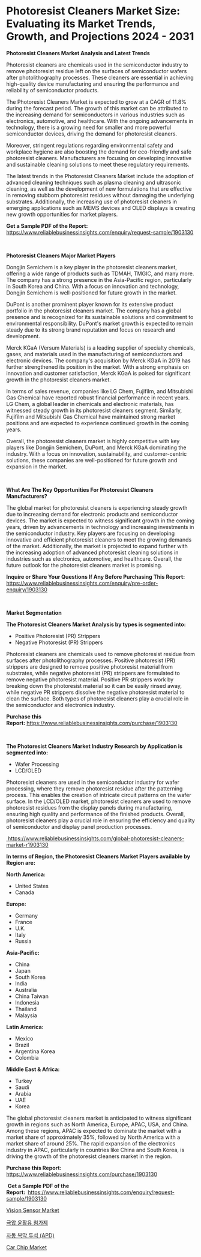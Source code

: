 <p><h1>Photoresist Cleaners Market Size: Evaluating its Market Trends, Growth, and Projections 2024 - 2031</h1></p><p><strong>Photoresist Cleaners Market Analysis and Latest Trends</strong></p>
<p><p>Photoresist cleaners are chemicals used in the semiconductor industry to remove photoresist residue left on the surfaces of semiconductor wafers after photolithography processes. These cleaners are essential in achieving high-quality device manufacturing and ensuring the performance and reliability of semiconductor products.</p><p>The Photoresist Cleaners Market is expected to grow at a CAGR of 11.8% during the forecast period. The growth of this market can be attributed to the increasing demand for semiconductors in various industries such as electronics, automotive, and healthcare. With the ongoing advancements in technology, there is a growing need for smaller and more powerful semiconductor devices, driving the demand for photoresist cleaners.</p><p>Moreover, stringent regulations regarding environmental safety and workplace hygiene are also boosting the demand for eco-friendly and safe photoresist cleaners. Manufacturers are focusing on developing innovative and sustainable cleaning solutions to meet these regulatory requirements.</p><p>The latest trends in the Photoresist Cleaners Market include the adoption of advanced cleaning techniques such as plasma cleaning and ultrasonic cleaning, as well as the development of new formulations that are effective in removing stubborn photoresist residues without damaging the underlying substrates. Additionally, the increasing use of photoresist cleaners in emerging applications such as MEMS devices and OLED displays is creating new growth opportunities for market players.</p></p>
<p><strong>Get a Sample PDF of the Report:&nbsp;</strong> <a href="https://www.reliablebusinessinsights.com/enquiry/request-sample/1903130">https://www.reliablebusinessinsights.com/enquiry/request-sample/1903130</a></p>
<p>&nbsp;</p>
<p><strong>Photoresist Cleaners Major Market Players</strong></p>
<p><p>Dongjin Semichem is a key player in the photoresist cleaners market, offering a wide range of products such as TDMAH, TMGIC, and many more. The company has a strong presence in the Asia-Pacific region, particularly in South Korea and China. With a focus on innovation and technology, Dongjin Semichem is well-positioned for future growth in the market.</p><p>DuPont is another prominent player known for its extensive product portfolio in the photoresist cleaners market. The company has a global presence and is recognized for its sustainable solutions and commitment to environmental responsibility. DuPont's market growth is expected to remain steady due to its strong brand reputation and focus on research and development.</p><p>Merck KGaA (Versum Materials) is a leading supplier of specialty chemicals, gases, and materials used in the manufacturing of semiconductors and electronic devices. The company's acquisition by Merck KGaA in 2019 has further strengthened its position in the market. With a strong emphasis on innovation and customer satisfaction, Merck KGaA is poised for significant growth in the photoresist cleaners market.</p><p>In terms of sales revenue, companies like LG Chem, Fujifilm, and Mitsubishi Gas Chemical have reported robust financial performance in recent years. LG Chem, a global leader in chemicals and electronic materials, has witnessed steady growth in its photoresist cleaners segment. Similarly, Fujifilm and Mitsubishi Gas Chemical have maintained strong market positions and are expected to experience continued growth in the coming years.</p><p>Overall, the photoresist cleaners market is highly competitive with key players like Dongjin Semichem, DuPont, and Merck KGaA dominating the industry. With a focus on innovation, sustainability, and customer-centric solutions, these companies are well-positioned for future growth and expansion in the market.</p></p>
<p>&nbsp;</p>
<p><strong>What Are The Key Opportunities For Photoresist Cleaners Manufacturers?</strong></p>
<p><p>The global market for photoresist cleaners is experiencing steady growth due to increasing demand for electronic products and semiconductor devices. The market is expected to witness significant growth in the coming years, driven by advancements in technology and increasing investments in the semiconductor industry. Key players are focusing on developing innovative and efficient photoresist cleaners to meet the growing demands of the market. Additionally, the market is projected to expand further with the increasing adoption of advanced photoresist cleaning solutions in industries such as electronics, automotive, and healthcare. Overall, the future outlook for the photoresist cleaners market is promising.</p></p>
<p><strong>Inquire or Share Your Questions If Any Before Purchasing This Report:</strong> <a href="https://www.reliablebusinessinsights.com/enquiry/pre-order-enquiry/1903130">https://www.reliablebusinessinsights.com/enquiry/pre-order-enquiry/1903130</a></p>
<p>&nbsp;</p>
<p><strong>Market Segmentation</strong></p>
<p><strong>The Photoresist Cleaners Market Analysis by types is segmented into:</strong></p>
<p><ul><li>Positive Photoresist (PR) Strippers</li><li>Negative Photoresist (PR) Strippers</li></ul></p>
<p><p>Photoresist cleaners are chemicals used to remove photoresist residue from surfaces after photolithography processes. Positive photoresist (PR) strippers are designed to remove positive photoresist material from substrates, while negative photoresist (PR) strippers are formulated to remove negative photoresist material. Positive PR strippers work by breaking down the photoresist material so it can be easily rinsed away, while negative PR strippers dissolve the negative photoresist material to clean the surface. Both types of photoresist cleaners play a crucial role in the semiconductor and electronics industry.</p></p>
<p><strong>Purchase this Report:&nbsp;</strong><a href="https://www.reliablebusinessinsights.com/purchase/1903130">https://www.reliablebusinessinsights.com/purchase/1903130</a></p>
<p>&nbsp;</p>
<p><strong>The Photoresist Cleaners Market Industry Research by Application is segmented into:</strong></p>
<p><ul><li>Wafer Processing</li><li>LCD/OLED</li></ul></p>
<p><p>Photoresist cleaners are used in the semiconductor industry for wafer processing, where they remove photoresist residue after the patterning process. This enables the creation of intricate circuit patterns on the wafer surface. In the LCD/OLED market, photoresist cleaners are used to remove photoresist residues from the display panels during manufacturing, ensuring high quality and performance of the finished products. Overall, photoresist cleaners play a crucial role in ensuring the efficiency and quality of semiconductor and display panel production processes.</p></p>
<p><a href="https://www.reliablebusinessinsights.com/global-photoresist-cleaners-market-r1903130">&nbsp;https://www.reliablebusinessinsights.com/global-photoresist-cleaners-market-r1903130</a></p>
<p><strong>In terms of Region, the Photoresist Cleaners Market Players available by Region are:</strong></p>
<p>
    <p> <strong> North America: </strong>
        <ul>
            <li>United States</li>
            <li>Canada</li>
        </ul>
        </p> 
    <p> <strong> Europe: </strong>
        <ul>
            <li>Germany</li>
            <li>France</li>
            <li>U.K.</li>
            <li>Italy</li>
            <li>Russia</li>
        </ul>
        </p> 
    <p> <strong> Asia-Pacific: </strong>
        <ul>
            <li>China</li>
            <li>Japan</li>
            <li>South Korea</li>
            <li>India</li>
            <li>Australia</li>
            <li>China Taiwan</li>
            <li>Indonesia</li>
            <li>Thailand</li>
            <li>Malaysia</li>
        </ul>
        </p> 
    <p> <strong> Latin America: </strong>
        <ul>
            <li>Mexico</li>
            <li>Brazil</li>
            <li>Argentina Korea</li>
            <li>Colombia</li>
        </ul>
        </p> 
    <p> <strong> Middle East & Africa: </strong>
        <ul>
            <li>Turkey</li>
            <li>Saudi</li>
            <li>Arabia</li>
            <li>UAE</li>
            <li>Korea</li>
        </ul>
    </p>
    </p>
<p><p>The global photoresist cleaners market is anticipated to witness significant growth in regions such as North America, Europe, APAC, USA, and China. Among these regions, APAC is expected to dominate the market with a market share of approximately 35%, followed by North America with a market share of around 25%. The rapid expansion of the electronics industry in APAC, particularly in countries like China and South Korea, is driving the growth of the photoresist cleaners market in the region.</p></p>
<p><strong>Purchase this Report: </strong><a href="https://www.reliablebusinessinsights.com/purchase/1903130">https://www.reliablebusinessinsights.com/purchase/1903130</a></p>
<p>&nbsp;<strong>Get a Sample PDF of the Report:&nbsp;&nbsp;</strong><a href="https://www.reliablebusinessinsights.com/enquiry/request-sample/1903130">https://www.reliablebusinessinsights.com/enquiry/request-sample/1903130</a></p>
<p><strong></strong></p>
<p><p><a href="https://github.com/zkngisync/Market-Research-Report-List-1/blob/main/vision-sensor-market.md">Vision Sensor Market</a></p><p><a href="https://github.com/anton65482023/Market-Research-Report-List-1/blob/main/9189654158471.md">극압 윤활유 첨가제</a></p><p><a href="https://github.com/Hubertstyenger6685/Market-Research-Report-List-2/blob/main/9878245158470.md">자동 복막 투석 (APD)</a></p><p><a href="https://github.com/brendafegmorris532/Market-Research-Report-List-1/blob/main/car-chip-market.md">Car Chip Market</a></p></p>